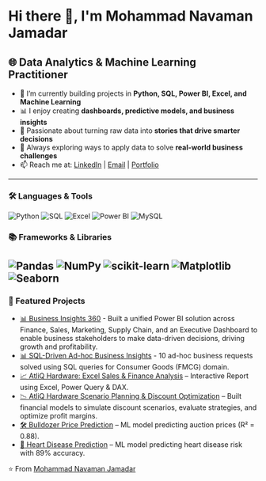 # Hi there 👋, I'm Mohammad Navaman Jamadar  

## 🌐 Data Analytics & Machine Learning Practitioner  

- 🔭 I’m currently building projects in **Python, SQL, Power BI, Excel, and Machine Learning**  
- 📊 I enjoy creating **dashboards, predictive models, and business insights**  
- 🌱 Passionate about turning raw data into **stories that drive smarter decisions**  
- 🚀 Always exploring ways to apply data to solve **real-world business challenges**  
- 📫 Reach me at: [LinkedIn](https://www.linkedin.com/in/mohammad-navaman-jamadar/) | [Email](mailto:noumanjamadar123@gmail.com) | [Portfolio](https://codebasics.io/portfolio/Mohammad-Navaman-Jamadar)  

---

### 🛠 Languages & Tools  
![Python](https://img.shields.io/badge/-Python-3776AB?logo=python&logoColor=white&style=flat) 
![SQL](https://img.shields.io/badge/-SQL-4479A1?logo=mysql&logoColor=white&style=flat) 
![Excel](https://img.shields.io/badge/-Excel-217346?logo=microsoft-excel&logoColor=white&style=flat) 
![Power BI](https://img.shields.io/badge/-PowerBI-F2C811?logo=powerbi&logoColor=black&style=flat) 
![MySQL](https://img.shields.io/badge/-MySQL-4479A1?logo=mysql&logoColor=white&style=flat)  

### 📚 Frameworks & Libraries  
![Pandas](https://img.shields.io/badge/-Pandas-150458?logo=pandas&logoColor=white&style=flat) 
![NumPy](https://img.shields.io/badge/-NumPy-013243?logo=numpy&logoColor=white&style=flat) 
![scikit-learn](https://img.shields.io/badge/-Scikit--Learn-F7931E?logo=scikitlearn&logoColor=white&style=flat) 
![Matplotlib](https://img.shields.io/badge/-Matplotlib-3776AB?logo=python&logoColor=white&style=flat) 
![Seaborn](https://img.shields.io/badge/-Seaborn-0099CC?logoColor=white&style=flat)  
---

### 📌 Featured Projects  
- [📊 Business Insights 360](https://github.com/noumanjamadar/Business_insights_360) - Built a unified Power BI solution across Finance, Sales, Marketing, Supply Chain, and an Executive Dashboard to enable business stakeholders to make data-driven decisions, driving growth and profitability.
- [📊 SQL-Driven Ad-hoc Business Insights](https://github.com/noumanjamadar/SQL_Driven_Ad-hoc_Business_Insights) - 10 ad-hoc business requests solved using SQL queries for Consumer Goods (FMCG) domain.
- [📈 AtliQ Hardware: Excel Sales & Finance Analysis](https://github.com/noumanjamadar/AtliQ_Hardware_Excel_Sales_and_Finance_Analysis) – Interactive Report using Excel, Power Query & DAX.
- [📉 AtliQ Hardware Scenario Planning & Discount Optimization](https://github.com/noumanjamadar/AtliQ_Hardware_Scenario_Planning_Discount_Optimization) – Built financial models to simulate discount scenarios, evaluate strategies, and optimize profit margins.
- [🛠️ Bulldozer Price Prediction](https://github.com/noumanjamadar/Bulldozer_Price_Prediction) – ML model predicting auction prices (R² = 0.88).  
- [🏥 Heart Disease Prediction](https://github.com/noumanjamadar/Heart_Disease_Prediction) – ML model predicting heart disease risk with 89% accuracy.  




⭐️ From [Mohammad Navaman Jamadar](https://github.com/noumanjamadar)
